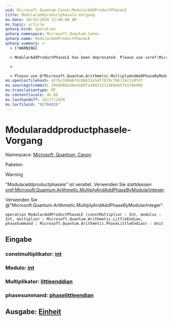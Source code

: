 ```yaml
---
uid: Microsoft.Quantum.Canon.ModularAddProductPhaseLE
title: Modularaddproductphasele-Vorgang
ms.date: 10/26/2020 12:00:00 AM
ms.topic: article
qsharp.kind: operation
qsharp.namespace: Microsoft.Quantum.Canon
qsharp.name: ModularAddProductPhaseLE
qsharp.summary: >-
  > [!WARNING]

  > ModularAddProductPhaseLE has been deprecated. Please use <xref:Microsoft.Quantum.Arithmetic.MultiplyAndAddPhaseByModularInteger> instead.

  >

  > Please use @"Microsoft.Quantum.Arithmetic.MultiplyAndAddPhaseByModularInteger".
ms.openlocfilehash: 427bc18666fdc88b32e5df7878cf86728c53dfdf
ms.sourcegitcommit: 29e0d88a30e4166fa580132124b0eb57e1f0e986
ms.translationtype: MT
ms.contentlocale: de-DE
ms.lasthandoff: 10/27/2020
ms.locfileid: "92704026"
---
```

# <a name="modularaddproductphasele-operation"></a>Modularaddproductphasele-Vorgang

Namespace: [Microsoft. Quantum. Canon](xref:Microsoft.Quantum.Canon)

Paketen [](https://nuget.org/packages/)


> [!WARNING]
> "Modularaddproductphasele" ist veraltet. Verwenden Sie stattdessen <xref:Microsoft.Quantum.Arithmetic.MultiplyAndAddPhaseByModularInteger>.
>
> Verwenden Sie @"Microsoft.Quantum.Arithmetic.MultiplyAndAddPhaseByModularInteger".



```qsharp
operation ModularAddProductPhaseLE (constMultiplier : Int, modulus : Int, multiplier : Microsoft.Quantum.Arithmetic.LittleEndian, phaseSummand : Microsoft.Quantum.Arithmetic.PhaseLittleEndian) : Unit
```


## <a name="input"></a>Eingabe

### <a name="constmultiplier--int"></a>constmultiplikator: [int](xref:microsoft.quantum.lang-ref.int)




### <a name="modulus--int"></a>Modulo: [int](xref:microsoft.quantum.lang-ref.int)




### <a name="multiplier--littleendian"></a>Multiplikator: [littleenddian](xref:Microsoft.Quantum.Arithmetic.LittleEndian)




### <a name="phasesummand--phaselittleendian"></a>phasesummand: [phaselittleendian](xref:Microsoft.Quantum.Arithmetic.PhaseLittleEndian)





## <a name="output--unit"></a>Ausgabe: [Einheit](xref:microsoft.quantum.lang-ref.unit)

